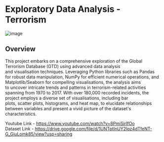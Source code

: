 # Exploratory Data Analysis - Terrorism

![image](https://github.com/RavulakolluNarender/Exploratory_Data_Analysis_Terrorism/assets/45638226/be0e914e-4c8e-43e0-a33e-2fbcfe78af54)

## Overview
This project embarks on a comprehensive exploration of the Global Terrorism Database (GTD) using advanced data analysis and visualisation techniques. Leveraging Python libraries such as Pandas for robust data manipulation, NumPy for efficient numerical operations, and Matplotlib/Seaborn for compelling visualisations, the analysis aims to uncover intricate trends and patterns in terrorism-related activities spanning from 1970 to 2017. With over 180,000 recorded incidents, the project employs a diverse set of visualisations, including bar plots, scatter plots, histograms, and heat map, to elucidate relationships between variables and present a vivid picture of the dataset's characteristics.

Youtube Link - https://www.youtube.com/watch?v=8PmiSjrlfOo \
Dataset Link - https://drive.google.com/file/d/1UNTptInUY2lqz4dTfeNT-G_GiuLomk85/view?usp=sharing
